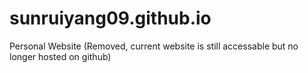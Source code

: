 # sunruiyang09.github.io

Personal Website
(Removed, current website is still accessable but no longer hosted on github)
